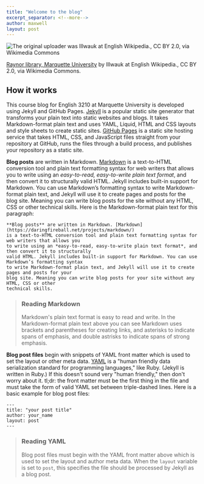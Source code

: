 ```yaml
---
title: "Welcome to the blog"
excerpt_separator: <!--more-->
author: maxwell
layout: post
--- 
```


![The original uploader was Illwauk at English Wikipedia., CC BY 2.0, via Wikimedia Commons](https://upload.wikimedia.org/wikipedia/commons/f/f9/Raynor_library%2C_Marquette_University.jpg)

[Raynor library, Marquette University](https://commons.wikimedia.org/wiki/File:Raynor_library,_Marquette_University.jpg) by Illwauk at English Wikipedia., CC BY 2.0, via Wikimedia Commons.

## How it works

This course blog for English 3210 at Marquette University is developed using Jekyll and GitHub Pages. [Jekyll](https://jekyllrb.com/) is a popular static site generator that transforms your plain text into static websites and blogs. It takes Markdown-format plain text and uses YAML, Liquid, HTML and CSS layouts and style sheets to create static sites. [GitHub Pages](https://pages.github.com/) is a static site hosting service that takes HTML, CSS, and JavaScript files straight from your repository at GitHub, runs the files through a build process, and publishes your repository as a static site.

**Blog posts** are written in Markdown. [Markdown](https://daringfireball.net/projects/markdown/) is a text-to-HTML conversion tool and plain text formatting syntax for web writers that allows you to write using an *easy-to-read, easy-to-write plain text format*, and then convert it to structurally valid HTML. Jekyll includes built-in support for Markdown. You can use Markdown’s formatting syntax to write Markdown-format plain text, and Jekyll will use it to create pages and posts for the blog site. Meaning you can write blog posts for the site without any HTML, CSS or other technical skills. Here is the Markdown-format plain text for this paragraph:

```
**Blog posts** are written in Markdown. [Markdown](https://daringfireball.net/projects/markdown/)
is a text-to-HTML conversion tool and plain text formatting syntax for web writers that allows you
to write using an *easy-to-read, easy-to-write plain text format*, and then convert it to structurally
valid HTML. Jekyll includes built-in support for Markdown. You can use Markdown’s formatting syntax
to write Markdown-format plain text, and Jekyll will use it to create pages and posts for your
blog site. Meaning you can write blog posts for your site without any HTML, CSS or other
technical skills.
```

> ### Reading Markdown
> 
> Markdown's plain text format is easy to read and write. In the Markdown-format plain text above you can see Markdown uses brackets and parentheses for creating links, and asterisks to indicate spans of emphasis, and double astrisks to indicate spans of strong emphasis.

<!--more-->

**Blog post files** begin with snippets of YAML front matter which is  used to set the layout or other meta data. [YAML](https://yaml.org/) is a "human friendly data serialization standard for programming languages," like Ruby. (Jekyll is written in Ruby.) If this doesn't sound very "human friendly," then don't worry about it. tl;dr: the front matter must be the first thing in the file and must take the form of valid YAML set between triple-dashed lines. Here is a basic example for blog post files:

```
---
title: "your post title"
author: your_name
layout: post
---
```

> ### Reading YAML
> 
> Blog post files must begin with the YAML front matter above which is used to set the layout and author meta data. When the `layout` variable is set to `post`, this specifies the file should be processed by Jekyll as a blog post.
